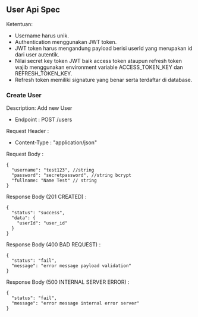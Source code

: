 ## User Api Spec

Ketentuan:

- Username harus unik.
- Authentication menggunakan JWT token.
- JWT token harus mengandung payload berisi userId yang merupakan id dari user autentik.
- Nilai secret key token JWT baik access token ataupun refresh token wajib menggunakan environment variable ACCESS_TOKEN_KEY dan REFRESH_TOKEN_KEY.
- Refresh token memiliki signature yang benar serta terdaftar di database.

### Create User

Description: Add new User

- Endpoint : POST /users

Request Header :

- Content-Type : "application/json"

Request Body :

```
{
  "username": "test123", //string
  "password": "secretpassword", //string bcrypt
  "fullname: "Name Test" // string
}
```

Response Body (201 CREATED) :

```
{
  "status": "success",
  "data": {
    "userId": "user_id"
  }
}
```

Response Body (400 BAD REQUEST) :

```
{
  "status": "fail",
  "message": "error message payload validation"
}
```

Response Body (500 INTERNAL SERVER ERROR) :

```
{
  "status": "fail",
  "message": "error message internal error server"
}
```